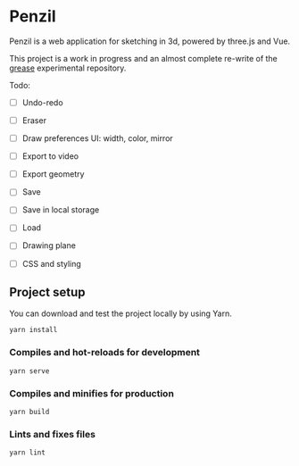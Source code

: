 # Penzil

Penzil is a web application for sketching in 3d, powered by three.js and Vue. 

This project is a work in progress and an almost complete re-write of the [grease](https://github.com/jacopocolo/grease) experimental repository.

Todo:

- [ ] Undo-redo
- [ ] Eraser
- [ ] Draw preferences UI: width, color, mirror
- [ ] Export to video
- [ ] Export geometry
- [ ] Save
- [ ] Save in local storage
- [ ] Load
- [ ] Drawing plane
- [ ] CSS and styling


## Project setup

You can download and test the project locally by using Yarn. 

```
yarn install
```

### Compiles and hot-reloads for development
```
yarn serve
```

### Compiles and minifies for production
```
yarn build
```

### Lints and fixes files
```
yarn lint
```

